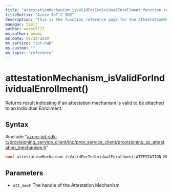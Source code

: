 ```yaml
---                             
title: "attestationMechanism_isValidForIndividualEnrollment function reference | Microsoft Docs" 
titleSuffix: "Azure IoT C SDK"            
description: "This is the function reference page for the attestationMechanism_isValidForIndividualEnrollment() function in the Azure IoT C SDK. This SDK is used with Azure IoT Hub and Azure IoT Hub Device Provisioning Service"            
manager: timlt                 
author: wesmc7777              
ms.author: wesmc               
ms.date: 09/23/2020                    
ms.service: "iot-hub"             
ms.custom: ""                
ms.topic: "reference"        
---                            
```


# attestationMechanism_isValidForIndividualEnrollment()

Returns result indicating if an attestation mechanism is valid to be attached to an Individual Enrollment.

## Syntax

\#include "[azure-iot-sdk-c/provisioning_service_client/inc/prov_service_client/provisioning_sc_attestation_mechanism.h](../provisioning-sc-attestation-mechanism-h.md)"  
```C
bool attestationMechanism_isValidForIndividualEnrollment(ATTESTATION_MECHANISM_HANDLE  MU_C2);
```

## Parameters
* `att_mech` The handle of the Attestation Mechanism

